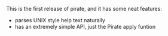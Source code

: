 This is the first release of pirate, and it has some neat features:
* parses UNIX style help text naturally
* has an extremely simple API, just the Pirate apply funtion
